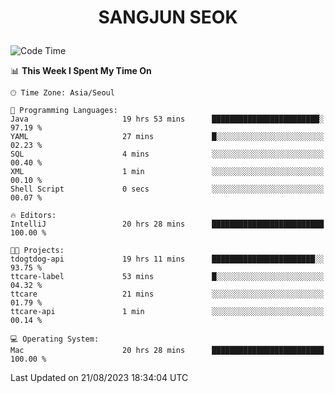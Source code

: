 <h1>
 <p align="center">
   SANGJUN SEOK
 </p>
</h1>

<!--START_SECTION:waka-->
![Code Time](http://img.shields.io/badge/Code%20Time-2%2C785%20hrs%2032%20mins-blue)

📊 **This Week I Spent My Time On** 

```text
🕑︎ Time Zone: Asia/Seoul

💬 Programming Languages: 
Java                     19 hrs 53 mins      ████████████████████████░   97.19 % 
YAML                     27 mins             █░░░░░░░░░░░░░░░░░░░░░░░░   02.23 % 
SQL                      4 mins              ░░░░░░░░░░░░░░░░░░░░░░░░░   00.40 % 
XML                      1 min               ░░░░░░░░░░░░░░░░░░░░░░░░░   00.10 % 
Shell Script             0 secs              ░░░░░░░░░░░░░░░░░░░░░░░░░   00.07 % 

🔥 Editors: 
IntelliJ                 20 hrs 28 mins      █████████████████████████   100.00 % 

🐱‍💻 Projects: 
tdogtdog-api             19 hrs 11 mins      ███████████████████████░░   93.75 % 
ttcare-label             53 mins             █░░░░░░░░░░░░░░░░░░░░░░░░   04.32 % 
ttcare                   21 mins             ░░░░░░░░░░░░░░░░░░░░░░░░░   01.79 % 
ttcare-api               1 min               ░░░░░░░░░░░░░░░░░░░░░░░░░   00.14 % 

💻 Operating System: 
Mac                      20 hrs 28 mins      █████████████████████████   100.00 % 
```


 Last Updated on 21/08/2023 18:34:04 UTC
<!--END_SECTION:waka-->
